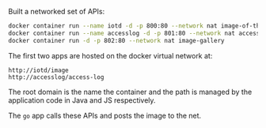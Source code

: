 Built a networked set of APIs:

```bash
docker container run --name iotd -d -p 800:80 --network nat image-of-the-day
docker container run --name accesslog -d -p 801:80 --network nat access-log
docker container run -d -p 802:80 --network nat image-gallery
```

The first two apps are hosted on the docker virtual network at:
```
http://iotd/image
http://accesslog/access-log
```

The root domain is the name the container and the path
is managed by the application code in Java and JS respectively.

The `go` app calls these APIs and posts the image to the net.

